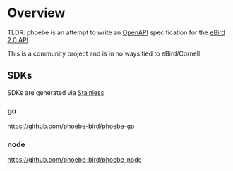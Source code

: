 # Overview
TLDR: phoebe is an attempt to write an [OpenAPI](https://www.openapis.org) specification for the [eBird 2.0 API](https://documenter.getpostman.com/view/664302/S1ENwy59#intro). 

This is a community project and is in no ways tied to eBird/Cornell.

## SDKs
SDKs are generated via [Stainless](https://www.stainlessapi.com)

### go
https://github.com/phoebe-bird/phoebe-go

### node
https://github.com/phoebe-bird/phoebe-node
